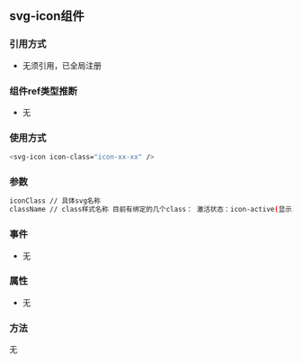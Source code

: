 ## svg-icon组件

### 引用方式
- 无须引用，已全局注册

### 组件ref类型推断
- 无

### 使用方式
```bash
<svg-icon icon-class="icon-xx-xx" />
```

### 参数
```bash
iconClass // 具体svg名称
className // class样式名称 目前有绑定的几个class： 激活状态：icon-active(显示主色)； 大小：icon-16(宽高均为16px)； 默认色：icon-default-color(自带默认主题色)
```

### 事件
- 无

### 属性
- 无

### 方法
无
